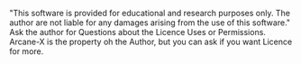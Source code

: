  "This software is provided for educational and research purposes only. The author are not liable for any damages arising from the use of this software."
 Ask the author for Questions about the Licence Uses or Permissions. Arcane-X is the property oh the Author, but you can ask if you want Licence for more.
